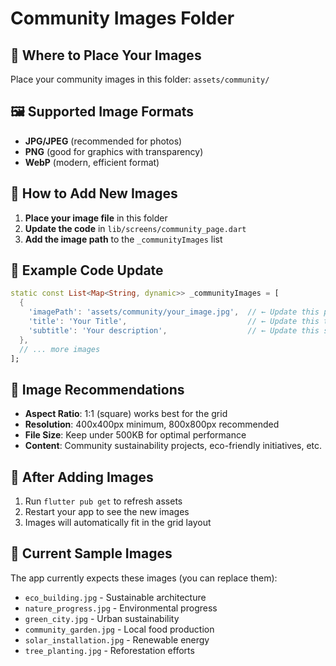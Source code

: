 # Community Images Folder

## 📁 Where to Place Your Images

Place your community images in this folder: `assets/community/`

## 🖼️ Supported Image Formats
- **JPG/JPEG** (recommended for photos)
- **PNG** (good for graphics with transparency)
- **WebP** (modern, efficient format)

## 📝 How to Add New Images

1. **Place your image file** in this folder
2. **Update the code** in `lib/screens/community_page.dart`
3. **Add the image path** to the `_communityImages` list

## 🔧 Example Code Update

```dart
static const List<Map<String, dynamic>> _communityImages = [
  {
    'imagePath': 'assets/community/your_image.jpg',  // ← Update this path
    'title': 'Your Title',                           // ← Update this title
    'subtitle': 'Your description',                  // ← Update this subtitle
  },
  // ... more images
];
```

## 📱 Image Recommendations

- **Aspect Ratio**: 1:1 (square) works best for the grid
- **Resolution**: 400x400px minimum, 800x800px recommended
- **File Size**: Keep under 500KB for optimal performance
- **Content**: Community sustainability projects, eco-friendly initiatives, etc.

## 🚀 After Adding Images

1. Run `flutter pub get` to refresh assets
2. Restart your app to see the new images
3. Images will automatically fit in the grid layout

## 📂 Current Sample Images

The app currently expects these images (you can replace them):
- `eco_building.jpg` - Sustainable architecture
- `nature_progress.jpg` - Environmental progress
- `green_city.jpg` - Urban sustainability
- `community_garden.jpg` - Local food production
- `solar_installation.jpg` - Renewable energy
- `tree_planting.jpg` - Reforestation efforts
